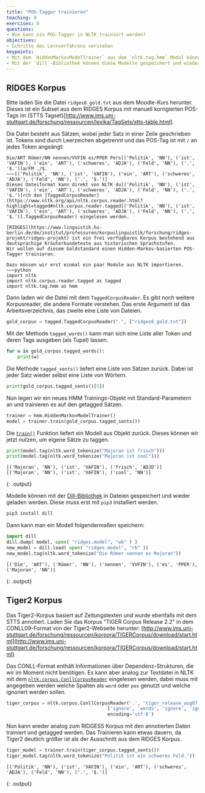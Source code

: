 ```yaml
---
title: "POS-Tagger trainieren"
teaching: 0
exercises: 0
questions:
- Wie kann ein POS-Tagger in NLTK trainiert werden?
objectives:
- Schritte des Lernverfahrens verstehen
keypoints:
- Mit dem `HiddenMarkovModelTrainer` aus dem `nltk.tag.hmm` Modul können eigene HMM-basierte POS-Tagger trainiert werden
- Mit der `dill`-Bibliothek können diese Modelle gespeichert und wieder geladen werden.
---
```


## RIDGES Korpus

Bitte laden Sie die Datei `ridges8_gold.txt` aus dem Moodle-Kurs herunter.
Dieses ist ein Subset aus dem RIDGES Korpus mit manuell korrigierten POS-Tags im (STTS Tagset)[http://www.ims.uni-stuttgart.de/forschung/ressourcen/lexika/TagSets/stts-table.html].

Die Datei besteht aus Sätzen, wobei jeder Satz in einer Zeile geschrieben ist.
Tokens sind durch Leerzeichen abgetrennt und das POS-Tag ist mit `/` an jedes Token angeängt:
~~~
Die/ART Römer/NN nennen/VVFIN es/PPER Pers[('Politik', 'NN'), ('ist', 'VAFIN'), ('ein', 'ART'), ('schweres', 'ADJA'), ('Feld', 'NN'), ('.', '$.')]a/FM ./$.
~~~[('Politik', 'NN'), ('ist', 'VAFIN'), ('ein', 'ART'), ('schweres', 'ADJA'), ('Feld', 'NN'), ('.', '$.')]
Dieses Dateiformat kann direkt von NLTK du[('Politik', 'NN'), ('ist', 'VAFIN'), ('ein', 'ART'), ('schweres', 'ADJA'), ('Feld', 'NN'), ('.', '$.')]rch den [TaggedCorpusReader](https://www.nltk.org/api/nltk.corpus.reader.html?highlight=tagged#nltk.corpus.reader.tagged[('Politik', 'NN'), ('ist', 'VAFIN'), ('ein', 'ART'), ('schweres', 'ADJA'), ('Feld', 'NN'), ('.', '$.')].TaggedCorpusReader) eingelesen werden.

[RIDGES](https://www.linguistik.hu-berlin.de/de/institut/professuren/korpuslinguistik/forschung/ridges-projekt/ridges-projekt) ist ein frei verfügbares Korpus bestehend aus deutsprachige Kräuterkundetexte aus historischen Sprachstufen.
Wir wollen auf diesem Goldstandard einen Hidden-Markov-basierten POS-Tagger trainieren.

Dazu müssen wir erst einmal ein paar Module aus NLTK importieren.
~~~python
import nltk
import nltk.corpus.reader.tagged as tagged
import nltk.tag.hmm as hmm
~~~

Dann laden wir die Datei mit dem `TaggedCorpusReader`. Es gibt noch weitere Korpusreader, die andere Formate verstehen.
Das erste Argument ist das Arbeitsverzeichnis, das zweite eine Liste von Dateien.
~~~python
gold_corpus = tagged.TaggedCorpusReader(".", ["ridges8_gold.txt"])
~~~

Mit der Methode `tagged_words()` kann man sich eine Liste aller Token und deren Tags ausgeben (als Tupel) lassen.
~~~python
for w in gold_corpus.tagged_words():
    print(w)
~~~

Die Methode `tagged_sents()` liefert eine Liste von Sätzen zurück.
Dabei ist jeder Satz wieder selbst eine Liste von Wörtern.
~~~python
print(gold_corpus.tagged_sents()[5])
~~~

Nun legen wir ein neues HMM Trainings-Objekt mit Standard-Parametern an und trainieren es auf den getagged Sätzen.
~~~python
trainer = hmm.HiddenMarkovModelTrainer()
model = trainer.train(gold_corpus.tagged_sents())
~~~
Die [`train()`]((https://www.nltk.org/api/nltk.tag.html?highlight=hiddenmarkovmodeltrainer#nltk.tag.hmm.HiddenMarkovModelTrainer.train)) Funktion liefert ein Modell aus Objekt zurück. Dieses können wir jetzt nutzen, um eigene Sätze zu taggen.

~~~python
print(model.tag(nltk.word_tokenize("Majoran ist frisch")))
print(model.tag(nltk.word_tokenize("Majoran ist cool")))
~~~
~~~
[('Majoran', 'NN'), ('ist', 'VAFIN'), ('frisch', 'ADJD')]
[('Majoran', 'NN'), ('ist', 'VAFIN'), ('cool', 'NN')]
~~~
{: .output}

Modelle können mit der [Dill-Bibliothek](https://pypi.org/project/dill/) in Dateien gespeichert und wieder geladen werden.
Diese muss erst mit `pip3` installiert werden.
~~~bash
pip3 install dill
~~~
Dann kann man ein Modell folgendermaßen speichern:
~~~python
import dill
dill.dump( model, open( "ridges.model", "wb" ) )
new_model = dill.load( open( "ridges.model", "rb" ))
new_model.tag(nltk.word_tokenize("Die Römer nennen es Majoran"))
~~~
~~~
[('Die', 'ART'), ('Römer', 'NN'), ('nennen', 'VVFIN'), ('es', 'PPER'), ('Majoran', 'NN')]
~~~
{: .output}

## Tiger2 Korpus

Das Tiger2-Korpus basiert auf Zeitungstexten und wurde ebenfalls mit dem STTS annotiert.
Laden Sie das Korpus "TIGER Corpus Release 2.2" in dem CONLL09-Format von der Tiger2-Webseite herunter:
[http://www.ims.uni-stuttgart.de/forschung/ressourcen/korpora/TIGERCorpus/download/start.html](http://www.ims.uni-stuttgart.de/forschung/ressourcen/korpora/TIGERCorpus/download/start.html)

Das CONLL-Format enthält Informationen über Dependenz-Strukturen, die wir im Moment nicht benötigen.
Es kann aber analog zur Textdatei in NLTK mit dem [`nltk.corpus.ConllCorpusReader`](https://www.nltk.org/api/nltk.corpus.reader.html#nltk.corpus.reader.conll.ConllCorpusReader) eingelesen werden, dabei muss mit angegeben werden welche Spalten als `word` oder `pos` genutzt und welche ignoriert werden sollen.
~~~python
tiger_corpus = nltk.corpus.ConllCorpusReader('.', 'tiger_release_aug07.corrected.16012013.conll09',
                                     ['ignore', 'words', 'ignore', 'ignore', 'pos'],
                                     encoding='utf-8')
~~~ 

Nun kann wieder analog zum RIDGESS Korpus mit den annotierten Daten trainiert und getagged werden.
Das Trainieren kann etwas dauern, da Tiger2 deutlich größer ist als der Ausschnitt aus dem RIDGES Korpus.
~~~python
tiger_model = trainer.train(tiger_corpus.tagged_sents())
tiger_model.tag(nltk.word_tokenize("Politik ist ein schweres Feld."))
~~~
~~~
[('Politik', 'NN'), ('ist', 'VAFIN'), ('ein', 'ART'), ('schweres', 'ADJA'), ('Feld', 'NN'), ('.', '$.')]
~~~
{: .output}
